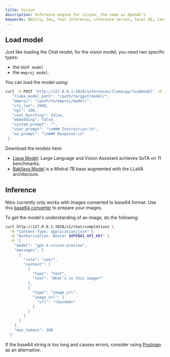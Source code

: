 ```yaml
---
title: Vision
description: Inference engine for vision, the same as OpenAI's
keywords: [Nitro, Jan, fast inference, inference server, local AI, large language model, OpenAI compatible, open source, llava, bakllava, vision]
---
```


## Load model
Just like loading the Chat model, for the vision model, you need two specific types:
- the `GGUF model`
- the `mmproj model`.

You can load the model using:

```bash title="Load Model" {3,4}
curl -X POST 'http://127.0.0.1:3928/inferences/llamacpp/loadmodel' -H 'Content-Type: application/json' -d '{
   "llama_model_path": "/path/to/gguf/model/",
   "mmproj": "/path/to/mmproj/model/",
   "ctx_len": 2048,
   "ngl": 100,
   "cont_batching": false,
   "embedding": false,
   "system_prompt": "",
   "user_prompt": "\n### Instruction:\n",
   "ai_prompt": "\n### Response:\n"
 }'
```

Download the models here:
- [Llava Model](https://huggingface.co/jartine/llava-v1.5-7B-GGUF/tree/main): Large Language and Vision Assistant achieves SoTA on 11 benchmarks.
- [Bakllava Model](https://huggingface.co/mys/ggml_bakllava-1/tree/main) is a Mistral 7B base augmented with the LLaVA architecture.

## Inference

Nitro currently only works with images converted to base64 format. Use this [base64 converter](https://www.base64-image.de/) to prepare your images.

To get the model's understanding of an image, do the following:

```bash title="Inference"
curl http://127.0.0.1:3928/v1/chat/completions \
  -H "Content-Type: application/json" \
  -H "Authorization: Bearer $OPENAI_API_KEY" \
  -d '{
    "model": "gpt-4-vision-preview",
    "messages": [
      {
        "role": "user",
        "content": [
          {
            "type": "text",
            "text": "What’s in this image?"
          },
          {
            "type": "image_url",
            "image_url": {
              "url": "<base64>"
            }
          }
        ]
      }
    ],
    "max_tokens": 300
  }'
```

If the base64 string is too long and causes errors, consider using [Postman](https://www.postman.com/) as an alternative.